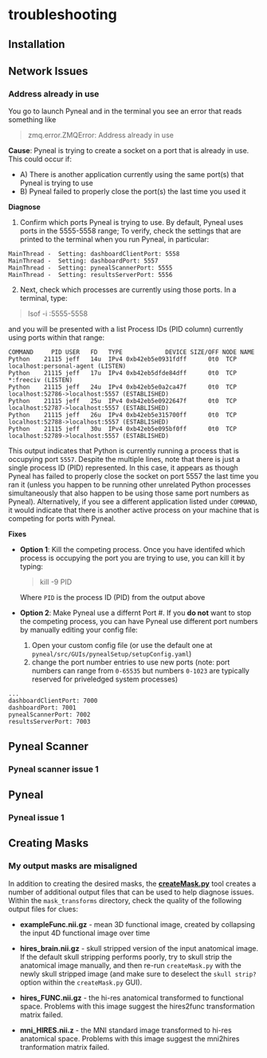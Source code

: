 # troubleshooting

## Installation

## Network Issues
### Address already in use

You go to launch Pyneal and in the terminal you see an error that reads something like 

>zmq.error.ZMQError: Address already in use

**Cause**: Pyneal is trying to create a socket on a port that is already in use. This could occur if:  

* A) There is another application currently using the same port(s) that Pyneal is trying to use  
* B) Pyneal failed to properly close the port(s) the last time you used it

**Diagnose**

1) Confirm which ports Pyneal is trying to use. By default, Pyneal uses ports in the 5555-5558 range; To verify, check the settings that are printed to the terminal when you run Pyneal, in particular:

```
MainThread -  Setting: dashboardClientPort: 5558
MainThread -  Setting: dashboardPort: 5557
MainThread -  Setting: pynealScannerPort: 5555
MainThread -  Setting: resultsServerPort: 5556
```

2) Next, check which processes are currently using those ports. In a terminal, type:

> lsof -i :5555-5558

and you will be presented with a list Process IDs (PID column) currently using ports within that range:

```
COMMAND     PID USER   FD   TYPE            DEVICE SIZE/OFF NODE NAME
Python    21115 jeff   14u  IPv4 0xb42eb5e0931fdff      0t0  TCP localhost:personal-agent (LISTEN)
Python    21115 jeff   17u  IPv4 0xb42eb5dfde84dff      0t0  TCP *:freeciv (LISTEN)
Python    21115 jeff   24u  IPv4 0xb42eb5e0a2ca47f      0t0  TCP localhost:52786->localhost:5557 (ESTABLISHED)
Python    21115 jeff   25u  IPv4 0xb42eb5e0922647f      0t0  TCP localhost:52787->localhost:5557 (ESTABLISHED)
Python    21115 jeff   26u  IPv4 0xb42eb5e315700ff      0t0  TCP localhost:52788->localhost:5557 (ESTABLISHED)
Python    21115 jeff   30u  IPv4 0xb42eb5e095bf0ff      0t0  TCP localhost:52789->localhost:5557 (ESTABLISHED)
```
This output indicates that Python is currently running a process that is occupying port `5557`. Despite the multiple lines, note that there is just a single process ID (PID) represented. In this case, it appears as though Pyneal has failed to properly close the socket on port 5557 the last time you ran it (unless you happen to be running other unrelated Python processes simultaneously that also happen to be using those same port numbers as Pyneal). Alternatively, if you see a different application listed under `COMMAND`, it would indicate that there is another active process on your machine that is competing for ports with Pyneal.

**Fixes**

* **Option 1**: Kill the competing process. Once you have identifed which process is occupying the port you are trying to use, you can kill it by typing:

	> kill -9 PID
	
	Where `PID` is the process ID (PID) from the output above
	
* **Option 2**: Make Pyneal use a differnt Port #. If you **do not** want to stop the competing process, you can have Pyneal use different port numbers by manually editing your config file: 
	1. Open your custom config file (or use the default one at `pyneal/src/GUIs/pynealSetup/setupConfig.yaml`)
	2. change the port number entries to use new ports (note: port numbers can range from `0-65535` but numbers `0-1023` are typically reserved for priveledged system processes)
	
```
...
dashboardClientPort: 7000  
dashboardPort: 7001  
pynealScannerPort: 7002  
resultsServerPort: 7003  
```
	


## Pyneal Scanner

### Pyneal scanner issue 1

## Pyneal

### Pyneal issue 1

## Creating Masks

### My output masks are misaligned

In addition to creating the desired masks, the [**createMask.py**](createMask.md) tool creates a number of additional output files that can be used to help diagnose issues. Within the `mask_transforms` directory, check the quality of the following output files for clues:

* **exampleFunc.nii.gz** - mean 3D functional image, created by collapsing the input 4D functional image over time

* **hires_brain.nii.gz** - skull stripped version of the input anatomical image. If the default skull stripping performs poorly, try to skull strip the anatomical image manually, and then re-run `createMask.py` with the newly skull stripped image (and make sure to deselect the `skull strip?` option within the `createMask.py` GUI). 

* **hires_FUNC.nii.gz** - the hi-res anatomical transformed to functional space. Problems with this image suggest the hires2func transformation matrix failed. 

* **mni_HIRES.nii.z** - the MNI standard image transformed to hi-res anatomical space. Problems with this image suggest the mni2hires tranformation matrix failed. 